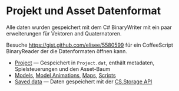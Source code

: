 # Projekt und Asset Datenformat

Alle daten wurden gespeichert mit dem C# BinaryWriter mit ein paar erweiterungen für Vektoren and Quaternatoren.

Besuche https://gist.github.com/elisee/5580599 für ein CoffeeScript BinaryReader der die Datenformaten öffnen kann.

 * [Project](File_formats/Project.md) — Gespeichert in ```Project.dat```, enthält metadaten, Spielsteuerungen und den Asset-Baum
 * [Models](File_formats/Models.md), [Model Animations](File_formats/Model_Animation.mds), [Maps](File_formats/Maps.md), [Scripts](File_formats/Scripts.md)
 * [Saved data](File_formats/Saved_data.md) — Daten gespeichert mit der [CS.Storage API](Scripting/CraftStudio.Storage.de.md)
